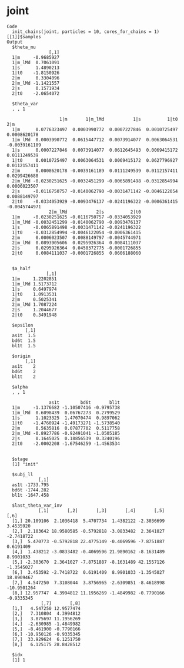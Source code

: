 # joint

    Code
      init_chains(joint, particles = 10, cores_for_chains = 1)[[1]]$samples
    Output
      $theta_mu
                    [,1]
      1|m     -0.9685927
      1|m_lMd  0.7061091
      1|s      1.4890213
      1|t0    -1.8150926
      2|m      0.3304096
      2|m_lMd -1.1421557
      2|s      0.1571934
      2|t0    -2.0654072
      
      $theta_var
      , , 1
      
                        1|m       1|m_lMd           1|s          1|t0           2|m
      1|m      0.0776323497  0.0003990772  0.0007227846  0.0010725497  0.0008620178
      1|m_lMd  0.0003990772  0.0615447712  0.0073914077  0.0063064531 -0.0039161189
      1|s      0.0007227846  0.0073914077  0.0612645493  0.0069415172  0.0111249539
      1|t0     0.0010725497  0.0063064531  0.0069415172  0.0627796927  0.0112157411
      2|m      0.0008620178 -0.0039161189  0.0111249539  0.0112157411  0.0299426688
      2|m_lMd -0.0230251625 -0.0032451299 -0.0065891498 -0.0312854994  0.0006023507
      2|s     -0.0116750757 -0.0140062790 -0.0031471142 -0.0046122054  0.0088149797
      2|t0    -0.0334053929 -0.0093476137 -0.0241196322 -0.0006361415 -0.0045744971
                    2|m_lMd           2|s          2|t0
      1|m     -0.0230251625 -0.0116750757 -0.0334053929
      1|m_lMd -0.0032451299 -0.0140062790 -0.0093476137
      1|s     -0.0065891498 -0.0031471142 -0.0241196322
      1|t0    -0.0312854994 -0.0046122054 -0.0006361415
      2|m      0.0006023507  0.0088149797 -0.0045744971
      2|m_lMd  0.0893905606  0.0295926364  0.0084111037
      2|s      0.0295926364  0.0458372775 -0.0001726855
      2|t0     0.0084111037 -0.0001726855  0.0606188060
      
      
      $a_half
                   [,1]
      1|m     1.2202851
      1|m_lMd 1.5173712
      1|s     0.6497974
      1|t0    1.0913531
      2|m     0.5025341
      2|m_lMd 1.7087224
      2|s     1.2044677
      2|t0    0.3491948
      
      $epsilon
           [,1]
      as1t  1.5
      bd6t  1.5
      bl1t  1.5
      
      $origin
           [,1]
      as1t    2
      bd6t    2
      bl1t    2
      
      $alpha
      , , 1
      
                    as1t        bd6t       bl1t
      1|m     -1.1376682 -1.10507416 -0.9795738
      1|m_lMd  0.6098439  0.06767273  0.2799529
      1|s      1.1023325  1.47070474  0.9897062
      1|t0    -1.4760924 -1.49173271 -1.5738540
      2|m      0.5635816  0.07877702  0.5117758
      2|m_lMd -0.8927786 -0.92491041 -1.0505185
      2|s      0.1645025  0.18856539  0.3240196
      2|t0    -2.0002208 -1.67546259 -1.4563534
      
      
      $stage
      [1] "init"
      
      $subj_ll
                [,1]
      as1t -1733.795
      bd6t -1744.282
      bl1t -1647.458
      
      $last_theta_var_inv
                [,1]       [,2]       [,3]       [,4]       [,5]        [,6]
      [1,] 20.109106  2.1036418  5.4707734  1.4382122 -2.3036699   3.4535920
      [2,]  2.103642 18.9580585 -0.5792818 -3.0833482  2.3641027  -2.7418722
      [3,]  5.470773 -0.5792818 22.4775149 -0.4069596 -7.8751887   0.6191409
      [4,]  1.438212 -3.0833482 -0.4069596 21.9890162 -8.1631489   8.9901033
      [5,] -2.303670  2.3641027 -7.8751887 -8.1631489 42.1557126  -1.3545027
      [6,]  3.453592 -2.7418722  0.6191409  8.9901033 -1.3545027  18.8909467
      [7,]  4.547250  7.3108044  3.8756965 -2.6309851 -8.4618998 -10.9501264
      [8,] 12.957747  4.3994812 11.1956269 -1.4849982 -0.7790166  -0.9335345
                 [,7]       [,8]
      [1,]   4.547250 12.9577474
      [2,]   7.310804  4.3994812
      [3,]   3.875697 11.1956269
      [4,]  -2.630985 -1.4849982
      [5,]  -8.461900 -0.7790166
      [6,] -10.950126 -0.9335345
      [7,]  33.929624  6.1251750
      [8,]   6.125175 28.8428512
      
      $idx
      [1] 1
      

